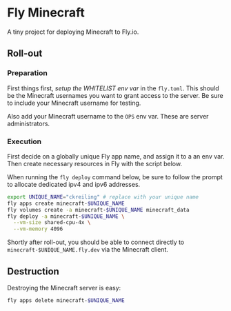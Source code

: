 # Fly Minecraft

A tiny project for deploying Minecraft to Fly.io.

## Roll-out

### Preparation

First things first, _setup the WHITELIST env var_ in the `fly.toml`. This should
be the Minecraft usernames you want to grant access to the server. Be sure to
include your Minecraft username for testing.

Also add your Minecraft username to the `OPS` env var. These are server
administrators.

### Execution

First decide on a globally unique Fly app name, and assign it to a an env var.
Then create necessary resources in Fly with the script below.

When running the `fly deploy` command below, be sure to follow the prompt to
allocate dedicated ipv4 and ipv6 addresses.

```bash
export UNIQUE_NAME="ckreiling" # replace with your unique name
fly apps create minecraft-$UNIQUE_NAME
fly volumes create -a minecraft-$UNIQUE_NAME minecraft_data
fly deploy -a minecraft-$UNIQUE_NAME \
  --vm-size shared-cpu-4x \
  --vm-memory 4096
```

Shortly after roll-out, you should be able to connect directly to
`minecraft-$UNIQUE_NAME.fly.dev` via the Minecraft client.

## Destruction

Destroying the Minecraft server is easy:

```bash
fly apps delete minecraft-$UNIQUE_NAME
```
